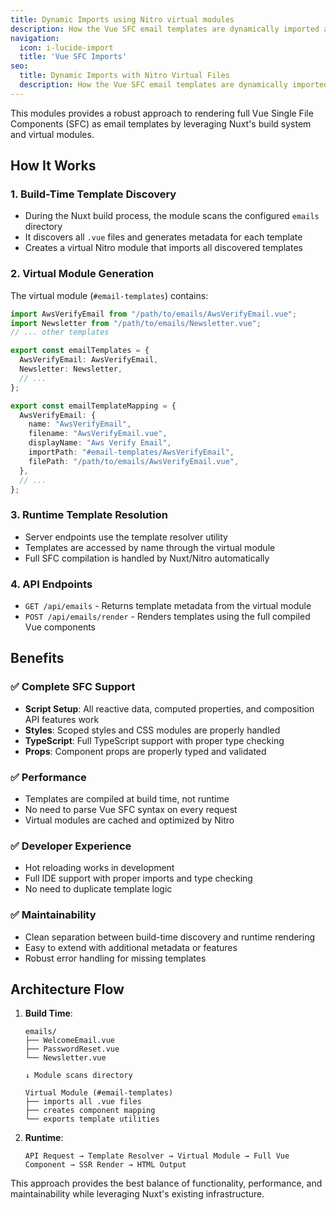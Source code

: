 ```yaml
---
title: Dynamic Imports using Nitro virtual modules
description: How the Vue SFC email templates are dynamically imported and rendered using Nitro virtual modules.
navigation:
  icon: i-lucide-import
  title: 'Vue SFC Imports'
seo:
  title: Dynamic Imports with Nitro Virtual Files
  description: How the Vue SFC email templates are dynamically imported and rendered using Nitro virtual modules..
---
```


This modules provides a robust approach to rendering full Vue Single File Components (SFC) as email templates by leveraging Nuxt's build system and virtual modules.

## How It Works

### 1. Build-Time Template Discovery

- During the Nuxt build process, the module scans the configured `emails` directory
- It discovers all `.vue` files and generates metadata for each template
- Creates a virtual Nitro module that imports all discovered templates

### 2. Virtual Module Generation

The virtual module (`#email-templates`) contains:

```typescript
import AwsVerifyEmail from "/path/to/emails/AwsVerifyEmail.vue";
import Newsletter from "/path/to/emails/Newsletter.vue";
// ... other templates

export const emailTemplates = {
  AwsVerifyEmail: AwsVerifyEmail,
  Newsletter: Newsletter,
  // ...
};

export const emailTemplateMapping = {
  AwsVerifyEmail: {
    name: "AwsVerifyEmail",
    filename: "AwsVerifyEmail.vue",
    displayName: "Aws Verify Email",
    importPath: "#email-templates/AwsVerifyEmail",
    filePath: "/path/to/emails/AwsVerifyEmail.vue",
  },
  // ...
};
```

### 3. Runtime Template Resolution

- Server endpoints use the template resolver utility
- Templates are accessed by name through the virtual module
- Full SFC compilation is handled by Nuxt/Nitro automatically

### 4. API Endpoints

- `GET /api/emails` - Returns template metadata from the virtual module
- `POST /api/emails/render` - Renders templates using the full compiled Vue components

## Benefits

### ✅ Complete SFC Support

- **Script Setup**: All reactive data, computed properties, and composition API features work
- **Styles**: Scoped styles and CSS modules are properly handled
- **TypeScript**: Full TypeScript support with proper type checking
- **Props**: Component props are properly typed and validated

### ✅ Performance

- Templates are compiled at build time, not runtime
- No need to parse Vue SFC syntax on every request
- Virtual modules are cached and optimized by Nitro

### ✅ Developer Experience

- Hot reloading works in development
- Full IDE support with proper imports and type checking
- No need to duplicate template logic

### ✅ Maintainability

- Clean separation between build-time discovery and runtime rendering
- Easy to extend with additional metadata or features
- Robust error handling for missing templates

## Architecture Flow

1. **Build Time**:

   ```
   emails/
   ├── WelcomeEmail.vue
   ├── PasswordReset.vue
   └── Newsletter.vue

   ↓ Module scans directory

   Virtual Module (#email-templates)
   ├── imports all .vue files
   ├── creates component mapping
   └── exports template utilities
   ```

2. **Runtime**:
   ```
   API Request → Template Resolver → Virtual Module → Full Vue Component → SSR Render → HTML Output
   ```

This approach provides the best balance of functionality, performance, and maintainability while leveraging Nuxt's existing infrastructure.
